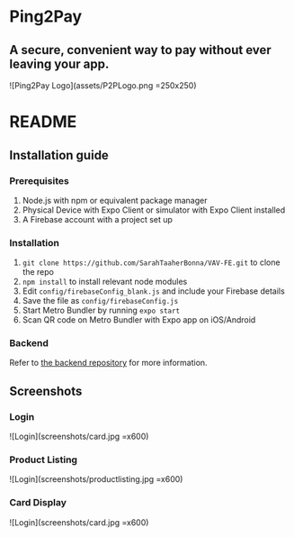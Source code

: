 # Ping2Pay
## A secure, convenient way to pay without ever leaving your app.

![Ping2Pay Logo](assets/P2PLogo.png =250x250)

# README

## Installation guide

### Prerequisites

1. Node.js with npm or equivalent package manager
2. Physical Device with Expo Client or simulator with Expo Client installed
3. A Firebase account with a project set up

### Installation
1. `git clone https://github.com/SarahTaaherBonna/VAV-FE.git` to clone the repo
2. `npm install` to install relevant node modules
3. Edit `config/firebaseConfig_blank.js` and include your Firebase details
4. Save the file as `config/firebaseConfig.js`
5. Start Metro Bundler by running `expo start`
6. Scan QR code on Metro Bundler with Expo app on iOS/Android

### Backend

Refer to [the backend repository](https://github.com/gabybenedicta/vav-be) for more information.

## Screenshots

### Login
![Login](screenshots/card.jpg =x600)

### Product Listing
![Login](screenshots/productlisting.jpg =x600)

### Card Display
![Login](screenshots/card.jpg =x600)
